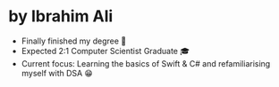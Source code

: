 # by Ibrahim Ali

- Finally finished my degree 🥳
- Expected 2:1 Computer Scientist Graduate 🎓
- Current focus: Learning the basics of Swift & C# and refamiliarising myself with DSA 😁
